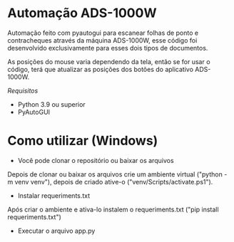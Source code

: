 # Automação ADS-1000W
Automação feito com pyautogui para escanear folhas de ponto e contracheques através da máquina ADS-1000W, esse código foi desenvolvido exclusivamente para esses dois tipos de documentos.

As posições do mouse varia dependendo da tela, então se for usar o código, terá que atualizar as posições dos botões do aplicativo ADS-1000W.

*Requisitos*
* Python 3.9 ou superior
* PyAutoGUI
  
# Como utilizar (Windows)
* Você pode clonar o repositório ou baixar os arquivos
  
Depois de clonar ou baixar os arquivos crie um ambiente virtual ("python -m venv venv"), depois de criado ative-o ("venv/Scripts/activate.ps1").
* Instalar requeriments.txt

Após criar o ambiente e ativa-lo instalem o requeriments.txt ("pip install requeriments.txt")
* Executar o arquivo app.py

